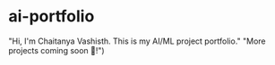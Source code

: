 # ai-portfolio

"Hi, I'm Chaitanya Vashisth. This is my AI/ML project portfolio."
"More projects coming soon 🚀!")
